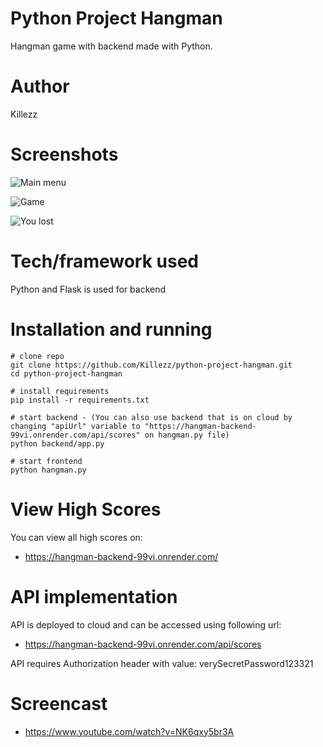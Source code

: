 # Python Project Hangman

Hangman game with backend made with Python.

# Author

Killezz

# Screenshots

![Main menu](https://i.gyazo.com/1b1e2b2669d8b6d13bb86dd38ca3cfc8.png)

![Game](https://i.gyazo.com/dedde0800dbec5bfcda1b80d2dd52aba.png)

![You lost](https://i.gyazo.com/4e3312ba1ecdf8d471c8abb941cb766d.png)

# Tech/framework used

Python and Flask is used for backend

# Installation and running

```
# clone repo
git clone https://github.com/Killezz/python-project-hangman.git
cd python-project-hangman

# install requirements
pip install -r requirements.txt

# start backend - (You can also use backend that is on cloud by changing "apiUrl" variable to "https://hangman-backend-99vi.onrender.com/api/scores" on hangman.py file)
python backend/app.py

# start frontend
python hangman.py
```

# View High Scores

You can view all high scores on:

- https://hangman-backend-99vi.onrender.com/


# API implementation

API is deployed to cloud and can be accessed using following url:

- https://hangman-backend-99vi.onrender.com/api/scores

API requires Authorization header with value: verySecretPassword123321

# Screencast

- https://www.youtube.com/watch?v=NK6qxy5br3A